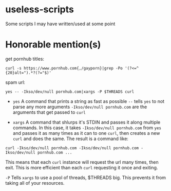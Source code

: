 # useless-scripts
Some scripts I may have written/used at some point

# Honorable mention(s)
get pornhub titles:

`curl -s https://www.pornhub.com{,/gayporn}|grep -Po '(?<=^ {20}alt=").*?(?="$)'`

spam url:

`yes -- -Ikso/dev/null pornhub.com|xargs -P $THREADS curl`
- `yes`
A command that prints a string as fast as possible
`--` tells `yes` to not parse any more arguments
`-Ikso/dev/null pornhub.com` are the arguments that get passed to `curl`

- `xargs`
A command that shlurps it's STDIN and passes it along multiple commands.
In this case, it takes `-Ikso/dev/null pornhub.com` from `yes` and passes it as many times as it can to one `curl`, then creates a new `curl` and does the same.
The result is a command like:
```
curl -Ikso/dev/null pornhub.com -Ikso/dev/null pornhub.com -Ikso/dev/null pornhub.com ...
```
This means that each `curl` instance will request the url many times, then exit. This is more efficient than each `curl` requesting it once and exiting.

`-P` Tells `xargs` to use a pool of threads, $THREADS big. This prevents it from taking all of your resources.
